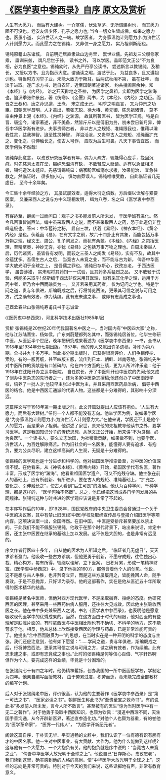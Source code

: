 # [《医学衷中参西录》自序 原文及赏析](https://www.vrrw.net/wx/14442.html)

人生有大愿力， 而后有大建树。一介寒儒，伏处草茅，无所谓建树也， 而其愿力固不可没也。老安友信少怀，孔子之愿力也; 当令一切众生皆成佛，如来之愿力也。医虽小道， 实济世活人之一端。故学医者， 为身家温饱计则愿力小;为济世活人计则愿力大。而此愿力之在锡纯， 又非仅一身之愿力， 实乃祖训斯绍也。

锡纯原籍山东诸城， 自前明迁居直隶盐山边务里， 累世业儒。先祖友三公缵修家乘， 垂训来兹， 谓凡后世子孙， 读书之外， 可以学医。盖即范文正公“不为良相，必为良医”之意也。锡纯幼时，从先严丹亭公读书， 尝述斯言以教锡纯。及稍长， 又授以方书，且为指示大意。谓诵读之暇，游艺于此， 为益良多，且又遵祖训也。特当时方习举子业，未能大致力于斯耳。后两试秋闱不第， 虽在壮年， 而淡于进取。遂广求方书，远自农轩，近至国朝著述诸家， 约共搜阅百余种。知《本经》与《内经》， 诒之开天辟地之圣神， 为医学之鼻祖，实即为医学之渊海也。迨汉季张仲景出，著《伤寒》、《金匮》两书，为《本经》、《内经》之功臣。而晋之王叔和，唐之孙思邈、王焘， 宋之成无己， 明季之喻嘉言， 又为仲景之功臣。国朝医学昌明，人才辈出，若张志聪、徐大椿、黄元御、陈念祖诸贤， 莫不率由仲景上溯《本经》、《内经》之渊源， 故其所著医书， 皆为医学正规。特是自晋、唐迄今，诸家著述，非不美备，然皆斤斤以是傅旧为务，初未尝日新月异，俾吾中华医学渐有进步。夫事贵师古者， 非以古人之规矩、准绳限我也，惟藉以瀹我性灵，益我神智。迨至性灵神智， 洋溢活泼，又贵举古人之规矩、准绳而扩充之、变化之、引伸触长之，使古人可作， 应叹为后生可畏。凡天下事皆宜然， 而医学何独不然哉!

锡纯存此意念， 以孜孜研究医学者有年，偶为人疏方，辄能得心应手，挽回沉疴。时先慈刘太君在堂，锡纯恐温清有缺， 不敢轻应人延请。适有以急证相求者，锡纯造次未遽应。先慈谓锡纯曰：病家盼医如溺水求援，汝果能治， 宜急往救之。然临证时， 须多加小心， 慎勿卤莽误人。锡纯唯唯受教， 自此临证者几无虚日， 至今十余年矣。

今汇集十余年经验之方， 其屡试屡效者，适得大衍之倍数。方后缀以诠解与紧要医案， 又兼采西人之说与方中义理相发明， 缉为八卷，名之曰《医学衷中参西录》。

有客适至，翻阅一过而问曰：观子之书多能发前人所未发， 于医学诚有进化。然今凡百事皆尚西法，编中虽采取西人之说，而不甚采取西人之药，恐于此道仍非登峰造极也。答曰：中华苞符之秘， 启自三坟，伏羲《易经》、《神农本经》、《黄帝内经》是也。伏羲画《易》，在有文字之前，故六十四卦止有其象，而能包括万事万物之理，经文王、周公、孔子阐发之，而犹有余蕴。《本经》、《内经》之包括医理，至精至奥，神妙无穷，亦犹《易经》之包括万事万物之理也。自周末秦越人后，历代诸贤， 虽皆各有发明，而较之三圣人之阐发《易经》，实有不及，故其中余蕴犹多。吾儒生古人之后， 当竟古人未竟之业，而不能与古为新， 俾吾中华医学大放光明于全球之上， 是吾儒之罪也。锡纯日存斯心，孜孜忘老， 于西法医学， 虽尝涉猎， 实未暇将其药饵一一试验，且其药多系猛烈之品， 又不敢轻于试验，何能多采取乎! 然斯编于西法非仅采用其医理，恒有采其化学之理，运用于方药中者，斯乃合中西而融贯为一， 又非若采用其药者， 仅为记问之学也。特是学问之道，贵与年俱进，斯编既成之后，行将博览西法，更采其可信之说与可用之方，试之确有效者，作为续编。此有志未逮之事， 或即有志竟成之事也。

己酉孟春盐山张锡纯寿甫氏书于志诚堂

(《医药衷中参西录》，河北科学技术出版社1985年版)



赏析 张锡纯是20世纪20年代我国著名中医之一。当时国内有“中医四大家”之称，他与江苏陆晋笙、杨如侯，广东刘蔚楚都列名其中，而张锡纯居首位。他毕生修研中医，从医近半个世纪，晚年把研究成果著述为《医学衷中参西录》一书，全书从1918年至1934年分七期出版。1957年，他的传人又献出许多遗稿，补印为第八期。全书共九十多万字。当此书分期出版时， 已获得很高评价，人们争相传抄、索购，有的一版再版，甚至四版五版，流传到日本、朝鲜、越南等地。张锡纯先生对中医所作的贡献是有口皆碑的，他在四个方面的业绩，更为人所津津乐道：他于1918年在沈阳开办立达中医院， 自任院长，开了中医师开设中医院的先河;他又成了创办中医杂志的先行者之一，还为多家中医杂志撰稿;他还创办了中医函授学校，培养了一批人才;他较早主张以中医为主，并且采用西医药品治病， 倡导中西医的结合。他是中西医汇通派的代表人物。这些都是十分难得的，其影响十分深远。

这篇序文写于1918年第一期出版之时。此文开篇就提出人应该有抱负。“人生有大愿力，而后有大建树。”任何一个人都不能没有志向。他举学医为例，说如果学医是“为身家温饱计则愿力小;为济世活人计则愿力大。”在他来说，学医还不止是他个人的愿力，而是秉承了祖训。他讲述了家世，原来他的先祖教导他读书之外，要学习医学。这是我国知识分子的传统思想，从范文正公开始，历来讲“不为良相，必为良医”。一个读书人，要么立志治国，为社稷做贡献，如果做不到，也要学医，济世活人，为百姓解除痛苦。作为旧社会的一名医生，能懂得人要有追求、有抱负，要为公众尽职，建立这样高尚的人生观，无疑是十分难得的。

张锡纯的医学观也是十分进步和科学的。他对祖国医学推崇备至，对中医的价值深信不疑。在他看来，从《神农本经》、《黄帝内经》开始，祖国医学代有名医，著作丰富，形成了医学的“渊海”。他看重祖国医学遗产，可又不抱残守缺。他主张在前人的基础上，应有所创新、有所进步。要在古人的规矩、准绳基础上，“扩充之、变化之、引伸触长之”，使古人看到“后生可畏”的发展。他认为百种学问、千种学理，都是这样的， “医学何独不然哉”。总之，他已经把这当成各门学问发展的共同规律。张锡纯这种与时共进的医学观应该说是非常了不起的。

在本序写作后的10年，即1928年，国民党政府的中央卫生委员会曾通过一个关于中医的决议案，其中有禁止旧医(即中医)学校及取缔宣传品与登报介绍旧医学等项内容。这项决议案一出，全国哗然。在旧中国， 中医是受排斥甚至要加以禁止的。于此我们不能不佩服张锡纯，他敢于在那个时代背景下，站出来说话，肯定中医，还主张中医要在继承的基础上加以发展。这不仅是大胆的，也是非常有远见的。

序文作者行医四十多年， 自从他的医术为人所知之后， “临证者几无虚日”，天天求诊者盈门。他吸收一些古方诊病，但他更勇于创新，不墨守成规，往往独出心裁、精心构方，每有所得，辄缀以诠解，立下医案， 日积月累，形成一笔精神财富。《医学衷中参西录》中，录下他拟的160方，都包含着他个人的创见。他说，这不是想与古人争胜，也非矜奇立异，而是这些方屡屡用之，皆能挽回人命，随手奏效。于是不忍抛弃，只好详为录存。他的这部著作，实在是他从医近五十年所取得的医术精华的结晶。

张锡纯是著名中医师，但他对西方现代医学，不是采取摒弃、拒绝的态度。他研究西医的医理，甚至采用一些西药供病人服用，还往往大见成效。因此他主张吸收西医之长。他在书中多处兼采西人之说。书名《医学衷中参西录》，也表明他是愿意吸收现代医学中的优秀成果的。当然，在这方面由于时代的局限，他对西医的有些理解是肤浅片面的，有时拿西医与中医相比附也有不确切、不科学的地方，这不能苛求于他。相反，他从总体上欣然接受西医的学理与药品，已是非常难能可贵的了。他提出“合中西而融贯为一”的思想，在当时实在是一种开明的科学的态度与主张。我们还应注意到，他有如下愿望：“……学问之道，贵与年俱进，斯编既成之后，行将博览西法，更采其可信之说与可用之方，试之确有效者，作为续编。此有志未逮之事，或即有志竟成之事也。”此时的张锡纯是何等信心百倍、气宇轩昂啊!但作为个人，要完成这样的业绩，毕竟是十分困难的。

在张锡纯七十有四之年时，他仍精神矍铄，创办我国的一所中医函授学校，学制定为四年。他亲自编写函授教材， 由于劳累过度，积劳而逝，竟未能完成全部教材的编写计划。

后人对于张锡纯老中医，评价很高，认为他的主要著作《医学衷中参西录》是“第一可法之书”， “医家必读之书”。朝鲜医生称此书为“至贵至宝之救命书”。有的说此书“多发前人所未发，言今人所不敢言”。甚至被有的医生“惊为当时医学中有一无二之著作”。对于他勇于吸取中西医知识，也颇为钦佩：“漫道中西理不同，天生国手善沟通，从今开辟新医界，著述直参造化功。”对他个人也颇为器重，有的誉他为“医学革命家”， “医界一代伟人”， “为医学开新纪元者”。

阅读这篇自序，于朴实无华、平实通畅的文辞中，我们认识了一位有德有识有胆有才的中医名家。他一生对中医事业，有大贡献、大作为。他为什么能做到这样呢?这与他有一个大愿力、一个大抱负有关。他的抱负就是序中说的：“当竟古人未竟之业”， “俾吾中华医学大放光明于全球之上”。他说自己“日存斯心，孜孜忘老”，我们读到这里，确实感到他的人格的高尚。使“中华医学大放光明于全球之上”，这样的志向是非常可贵的。特别对于今天的我们来说，这些话掷地有声，非常有教育意义。

